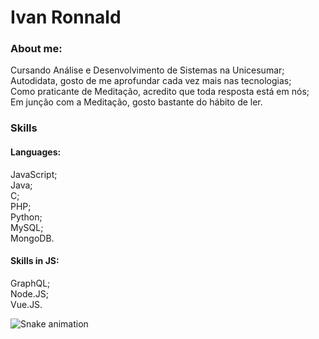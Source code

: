 # Ivan Ronnald

### About me:
Cursando Análise e Desenvolvimento de Sistemas na Unicesumar;  
Autodidata, gosto de me aprofundar cada vez mais nas tecnologias;  
Como praticante de Meditação, acredito que toda resposta está em nós;  
Em junção com a Meditação, gosto bastante do hábito de ler. 

### Skills
#### Languages:
JavaScript;  
Java;  
C;  
PHP;  
Python;  
MySQL;  
MongoDB.

#### Skills in JS:
GraphQL;  
Node.JS;  
Vue.JS.

![Snake animation](https://github.com/Math-Vieira/Math-Vieira/blob/output/github-contribution-grid-snake.svg)
